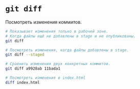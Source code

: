 # `git diff`

Посмотреть изменения коммитов.

```bash
# Показывает изменения только в рабочей зоне.
# Когда файлы ещё не добавлены в stage и не опубликованы.
git diff

# Посмотреть изменения, когда файлы добавлены в stage.
git diff --staged

# Сравнить изменения двух конкретных коммитов.
git diff a9928ab 11bada1

# Посмотреть изменения в index.html
diff index.html
```
